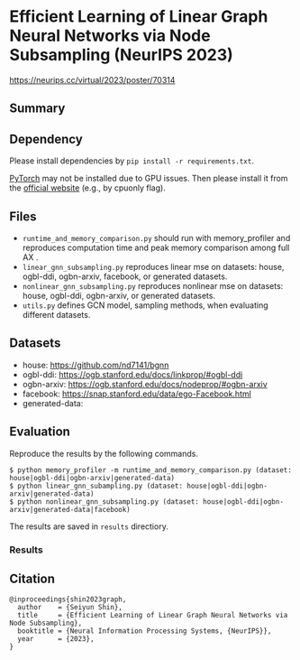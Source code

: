 # Efficient Learning of Linear Graph Neural Networks via Node Subsampling (NeurIPS 2023)

https://neurips.cc/virtual/2023/poster/70314

## Summary



## Dependency

Please install dependencies by `pip install -r requirements.txt`.

[PyTorch](https://pytorch.org/) may not be installed due to GPU issues. Then please install it from the [official website](https://pytorch.org/) (e.g., by cpuonly flag).

## Files

* `runtime_and_memory_comparison.py` should run with memory_profiler and reproduces computation time and peak memory comparison among full AX .
* `linear_gnn_subsampling.py` reproduces linear mse on datasets: house, ogbl-ddi, ogbn-arxiv, facebook, or generated datasets.
* `nonlinear_gnn_subsampling.py` reproduces nonlinear mse on datasets: house, ogbl-ddi, ogbn-arxiv, or generated datasets.
* `utils.py` defines GCN model, sampling methods,  when evaluating different datasets.

## Datasets

* house: https://github.com/nd7141/bgnn
* ogbl-ddi: https://ogb.stanford.edu/docs/linkprop/#ogbl-ddi
* ogbn-arxiv: https://ogb.stanford.edu/docs/nodeprop/#ogbn-arxiv
* facebook: https://snap.stanford.edu/data/ego-Facebook.html
* generated-data: 


## Evaluation

Reproduce the results by the following commands.

```
$ python memory_profiler -m runtime_and_memory_comparison.py (dataset: house|ogbl-ddi|ogbn-arxiv|generated-data)
$ python linear_gnn_subampling.py (dataset: house|ogbl-ddi|ogbn-arxiv|generated-data)
$ python nonlinear_gnn_subsampling.py (dataset: house|ogbl-ddi|ogbn-arxiv|generated-data|facebook)
```

The results are saved in `results` directiory.

### Results



## Citation

```
@inproceedings{shin2023graph,
  author    = {Seiyun Shin},
  title     = {Efficient Learning of Linear Graph Neural Networks via Node Subsampling},
  booktitle = {Neural Information Processing Systems, {NeurIPS}},
  year      = {2023},
}
```